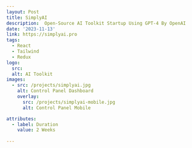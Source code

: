 ```yaml
---
layout: Post
title: SimplyAI
description:  Open-Source AI Toolkit Startup Using GPT-4 By OpenAI
date: '2023-11-13'
link: https://simplyai.pro
tags:
  - React
  - Tailwind
  - Redux
logo:
  src: 
  alt: AI Toolkit
images:
  - src: /projects/simplyai.jpg
    alt: Control Panel Dashboard
    overlay:
      src: /projects/simplyai-mobile.jpg
      alt: Control Panel Mobile

attributes:
  - label: Duration
    value: 2 Weeks
 
---
```

